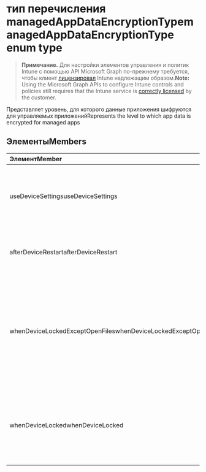 # <a name="managedappdataencryptiontype-enum-type"></a><span data-ttu-id="7531c-101">тип перечисления managedAppDataEncryptionType</span><span class="sxs-lookup"><span data-stu-id="7531c-101">managedAppDataEncryptionType enum type</span></span>

> <span data-ttu-id="7531c-102">**Примечание.** Для настройки элементов управления и политик Intune с помощью API Microsoft Graph по-прежнему требуется, чтобы клиент [лицензировал](https://go.microsoft.com/fwlink/?linkid=839381) Intune надлежащим образом.</span><span class="sxs-lookup"><span data-stu-id="7531c-102">**Note:** Using the Microsoft Graph APIs to configure Intune controls and policies still requires that the Intune service is [correctly licensed](https://go.microsoft.com/fwlink/?linkid=839381) by the customer.</span></span>

<span data-ttu-id="7531c-103">Представляет уровень, для которого данные приложения шифруются для управляемых приложений</span><span class="sxs-lookup"><span data-stu-id="7531c-103">Represents the level to which app data is encrypted for managed apps</span></span>
## <a name="members"></a><span data-ttu-id="7531c-104">Элементы</span><span class="sxs-lookup"><span data-stu-id="7531c-104">Members</span></span>
|<span data-ttu-id="7531c-105">Элемент</span><span class="sxs-lookup"><span data-stu-id="7531c-105">Member</span></span>|<span data-ttu-id="7531c-106">Значение</span><span class="sxs-lookup"><span data-stu-id="7531c-106">Value</span></span>|<span data-ttu-id="7531c-107">Описание</span><span class="sxs-lookup"><span data-stu-id="7531c-107">Description</span></span>|
|:---|:---|:---|
|<span data-ttu-id="7531c-108">useDeviceSettings</span><span class="sxs-lookup"><span data-stu-id="7531c-108">useDeviceSettings</span></span>|<span data-ttu-id="7531c-109">0</span><span class="sxs-lookup"><span data-stu-id="7531c-109">0%</span></span>|<span data-ttu-id="7531c-110">Данные приложения шифруются на основе параметров по умолчанию на устройстве.</span><span class="sxs-lookup"><span data-stu-id="7531c-110">App data is encrypted based on the default settings on the device.</span></span>|
|<span data-ttu-id="7531c-111">afterDeviceRestart</span><span class="sxs-lookup"><span data-stu-id="7531c-111">afterDeviceRestart</span></span>|<span data-ttu-id="7531c-112">1</span><span class="sxs-lookup"><span data-stu-id="7531c-112">1</span></span>|<span data-ttu-id="7531c-113">Данные приложения шифруются при перезапуске устройства.</span><span class="sxs-lookup"><span data-stu-id="7531c-113">App data is encrypted when the device is restarted.</span></span>|
|<span data-ttu-id="7531c-114">whenDeviceLockedExceptOpenFiles</span><span class="sxs-lookup"><span data-stu-id="7531c-114">whenDeviceLockedExceptOpenFiles</span></span>|<span data-ttu-id="7531c-115">2</span><span class="sxs-lookup"><span data-stu-id="7531c-115">2</span></span>|<span data-ttu-id="7531c-116">Данные приложения, связанные с этой политикой, шифруются при блокировке устройства, за исключением данных в открытых файлах</span><span class="sxs-lookup"><span data-stu-id="7531c-116">App data associated with this policy is encrypted when the device is locked, except data in files that are open</span></span>|
|<span data-ttu-id="7531c-117">whenDeviceLocked</span><span class="sxs-lookup"><span data-stu-id="7531c-117">whenDeviceLocked</span></span>|<span data-ttu-id="7531c-118">3</span><span class="sxs-lookup"><span data-stu-id="7531c-118">3</span></span>|<span data-ttu-id="7531c-119">Данные приложения, связанные с этой политикой, шифруются при блокировке устройства</span><span class="sxs-lookup"><span data-stu-id="7531c-119">App data associated with this policy is encrypted when the device is locked</span></span>|



